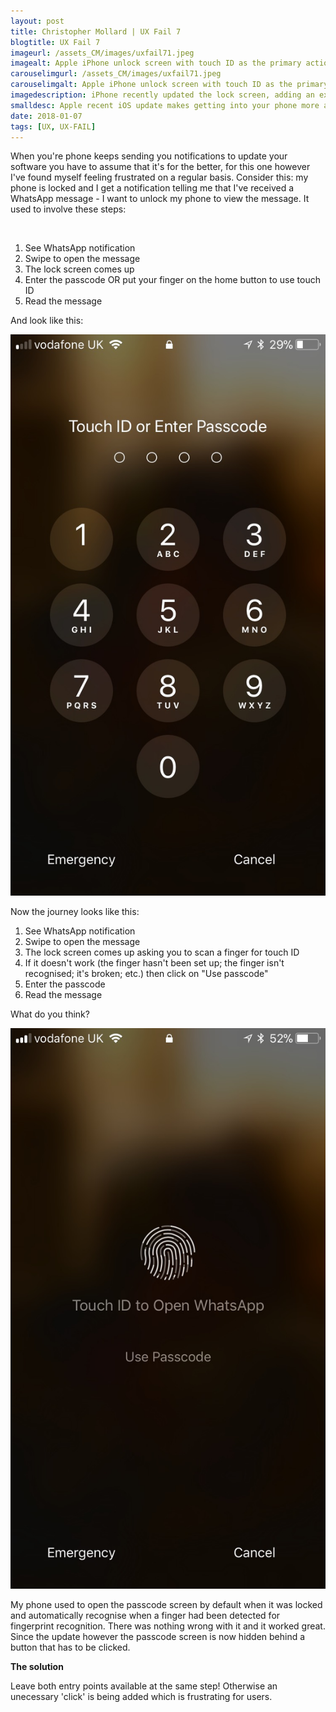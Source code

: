 ```yaml
---
layout: post
title: Christopher Mollard | UX Fail 7
blogtitle: UX Fail 7
imageurl: /assets_CM/images/uxfail71.jpeg
imagealt: Apple iPhone unlock screen with touch ID as the primary action, displaying a button for using a passcode instead.
carouselimgurl: /assets_CM/images/uxfail71.jpeg
carouselimgalt: Apple iPhone unlock screen with touch ID as the primary action, displaying a button for using a passcode instead.
imagedescription: iPhone recently updated the lock screen, adding an extra step to get to the passcode.
smalldesc: Apple recent iOS update makes getting into your phone more annoying than it used to be.
date: 2018-01-07
tags: [UX, UX-FAIL]
---
```

<p>
When you're phone keeps sending you notifications to update your software you have to assume that it's for the better, for this one however I've found myself feeling frustrated on a regular basis.  Consider this: my phone is locked and I get a notification telling me that I've received a WhatsApp message - I want to unlock my phone to view the message.  It used to involve these steps:</p>
<br>
<ol>
    <li>See WhatsApp notification</li>
    <li>Swipe to open the message</li>
    <li>The lock screen comes up</li>
    <li>Enter the passcode OR put your finger on the home button to use touch ID</li>
    <li>Read the message</li>
</ol>

<p>And look like this:</p>

<img src="/assets_CM/images/uxfail72.jpeg" alt="">

<p>Now the journey looks like this:</p>
<ol>
    <li>See WhatsApp notification</li>
    <li>Swipe to open the message</li>
    <li>The lock screen comes up asking you to scan a finger for touch ID</li>
    <li>If it doesn't work (the finger hasn't been set up; the finger isn't recognised; it's broken; etc.) then click on "Use passcode"</li>
    <li>Enter the passcode</li>
    <li>Read the message</li>
</ol>

<p>What do you think?</p>

<img src="/assets_CM/images/uxfail71.jpeg" alt="">

<p>My phone used to open the passcode screen by default when it was locked and automatically recognise when a finger had been detected for fingerprint recognition.  There was nothing wrong with it and it worked great.  Since the update however the passcode screen is now hidden behind a button that has to be clicked.
</p>
<p>
<strong>
The solution
</strong>
</p>
<p>
Leave both entry points available at the same step! Otherwise an unecessary 'click' is being added which is frustrating for users.
</p>
